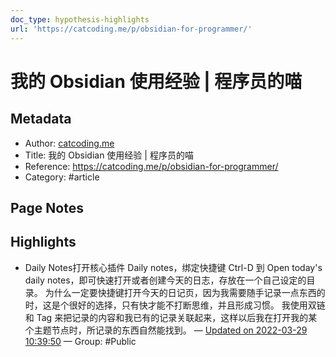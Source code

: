 ```yaml
---
doc_type: hypothesis-highlights
url: 'https://catcoding.me/p/obsidian-for-programmer/'
---
```

# 我的 Obsidian 使用经验 | 程序员的喵

## Metadata
- Author: [catcoding.me]()
- Title: 我的 Obsidian 使用经验 | 程序员的喵
- Reference: https://catcoding.me/p/obsidian-for-programmer/
- Category: #article

## Page Notes


## Highlights
- Daily Notes打开核心插件 Daily notes，绑定快捷键 Ctrl-D 到 Open today's daily notes，即可快速打开或者创建今天的日志，存放在一个自己设定的目录。 为什么一定要快捷键打开今天的日记页，因为我需要随手记录一点东西的时，这是个很好的选择，只有快才能不打断思维，并且形成习惯。 我使用双链和 Tag 来把记录的内容和我已有的记录关联起来，这样以后我在打开我的某个主题节点时，所记录的东西自然能找到。 — [Updated on 2022-03-29 10:39:50](https://hyp.is/gWHwqK8JEeyJu1NuGsuJdQ/catcoding.me/p/obsidian-for-programmer/)  — Group: #Public

